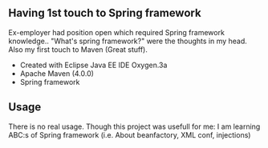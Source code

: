 ## Having 1st touch to Spring framework
Ex-employer had position open which required Spring framework knowledge.. "What's spring framework?" were the thoughts in my head.
Also my first  touch to Maven (Great stuff).

 * Created with Eclipse Java EE IDE Oxygen.3a
 * Apache Maven (4.0.0)  
 * Spring framework
 
 ## Usage
 
 There is no real usage. Though this project was usefull for me:
 I am learning ABC:s of Spring framework (i.e. About beanfactory, XML conf, injections)
